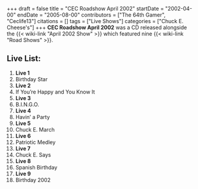 +++
draft = false
title = "CEC Roadshow April 2002"
startDate = "2002-04-00"
endDate = "2005-08-00"
contributors = ["The 64th Gamer", "Ceclife13"]
citations = []
tags = ["Live Shows"]
categories = ["Chuck E. Cheese's"]
+++
**CEC Roadshow April 2002** was a CD released alongside the {{< wiki-link "April 2002 Show" >}} which featured nine {{< wiki-link "Road Shows" >}}.

## Live List:

1. **Live 1**
1. Birthday Star
2. **Live 2**
1. If You’re Happy and You Know It
3. **Live 3**
1. B.I.N.G.O.
4. **Live 4**
1. Havin’ a Party
5. **Live 5**
1. Chuck E. March
6. **Live 6**
1. Patriotic Medley
7. **Live 7**
1. Chuck E. Says
8. **Live 8**
1. Spanish Birthday
9. **Live 9**
1. Birthday 2002
